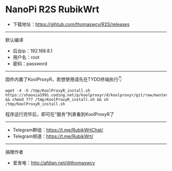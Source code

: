 # NanoPi R2S RubikWrt
- 下载地址：https://gihtub.com/thomaswcy/R2S/releases
------------------------------------------------------------
默认编译

- 后台ip：192.168.8.1
- 用户名：root
- 密码：password
-----------------------------------------------------
固件内置了KoolProxyR，若想使用请先在TYDD终端执行👇
```
wget -4 -O /tmp/KoolProxyR_install.sh https://shaoxia1991.coding.net/p/koolproxyr/d/koolproxyr/git/raw/master/KoolProxyR_install.sh && chmod 777 /tmp/KoolProxyR_install.sh && sh /tmp/KoolProxyR_install.sh
```

程序运行完毕后，即可在“服务”列表看到KoolProxyR了

---------------------------------------------------------------------------------------------------------------------------------

- Telegram群组：https://t.me/RubikWrtChat/
- Telegram频道：https://t.me/RubikWrt/

---------------------------------------------------------------------------------------
捐赠作者
- 爱发电：http://afdian.net/@thomaswcy
